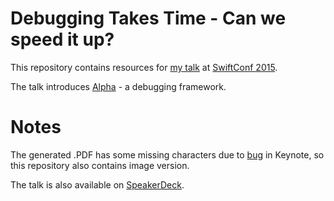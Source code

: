 # Debugging Takes Time - Can we speed it up?

This repository contains resources for [my talk](http://objcgn.com/speaker/dal/) at [SwiftConf 2015](http://objcgn.com).

The talk introduces [Alpha](https://github.com/legoless/Alpha) - a debugging framework.



# Notes

The generated .PDF has some missing characters due to [bug](https://discussions.apple.com/thread/5987861?start=15&tstart=0) in Keynote, so this repository also contains image version.

The talk is also available on [SpeakerDeck](https://speakerdeck.com/legoless/debugging-takes-time-can-we-speed-it-up).
